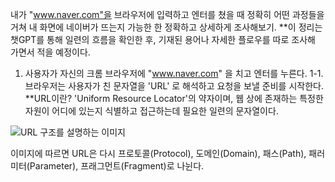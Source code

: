 내가 "www.naver.com"을 브라우저에 입력하고 엔터를 쳤을 때 정확히 어떤 과정들을 거쳐 내 화면에 네이버가 뜨는지 가능한 한 정확하고 상세하게 조사해보기.
  **이 정리는 챗GPT를 통해 일련의 흐름을 확인한 후, 기재된 용어나 자세한 플로우를 따로 조사해 가면서 적을 예정이다.

1. 사용자가 자신의 크롬 브라우저에 "www.naver.com" 을 치고 엔터를 누른다.
  1-1. 브라우저는 사용자가 친 문자열을 'URL' 로 해석하고 요청을 보낼 준비를 시작한다.
       **URL이란? 'Uniform Resource Locator'의 약자이며, 웹 상에 존재하는 특정한 자원이 어디에 있는지 식별하고 접근하는데 필요한 일련의 문자열이다.

![URL 구조를 설명하는 이미지](https://www.beusable.net/blog/wp-content/uploads/2021/02/image-7.png)

이미지에 따르면 URL은 다시 프로토콜(Protocol), 도메인(Domain), 패스(Path), 패러미터(Parameter), 프래그먼트(Fragment)로 나뉜다.

